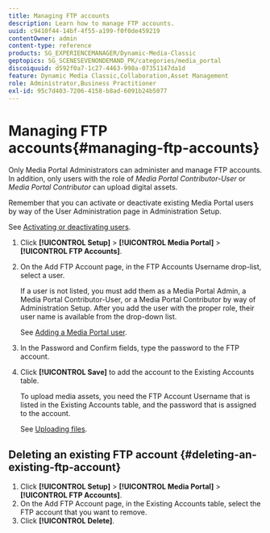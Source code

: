 ```yaml
---
title: Managing FTP accounts
description: Learn how to manage FTP accounts.
uuid: c9410f44-14bf-4f55-a199-f0f0de459219
contentOwner: admin
content-type: reference
products: SG_EXPERIENCEMANAGER/Dynamic-Media-Classic
geptopics: SG_SCENESEVENONDEMAND_PK/categories/media_portal
discoiquuid: d592f0a7-1c27-4463-998a-07351147da1d
feature: Dynamic Media Classic,Collaboration,Asset Management
role: Administrator,Business Practitioner
exl-id: 95c7d403-7206-4158-b8ad-6091b24b5077
---
```

# Managing FTP accounts{#managing-ftp-accounts}

Only Media Portal Administrators can administer and manage FTP accounts. In addition, only users with the role of *Media Portal Contributor-User* or *Media Portal Contributor* can upload digital assets.

Remember that you can activate or deactivate existing Media Portal users by way of the User Administration page in Administration Setup.

See [Activating or deactivating users](administration-setup.md#activating_or_deactivating_users).

1. Click **[!UICONTROL Setup]** > **[!UICONTROL Media Portal]** > **[!UICONTROL FTP Accounts]**.
1. On the Add FTP Account page, in the FTP Accounts Username drop-list, select a user.

   If a user is not listed, you must add them as a Media Portal Admin, a Media Portal Contributor-User, or a Media Portal Contributor by way of Administration Setup. After you add the user with the proper role, their user name is available from the drop-down list.

   See [Adding a Media Portal user](adding-media-portal-users.md#adding_a_media_portal_user).

1. In the Password and Confirm fields, type the password to the FTP account.
1. Click **[!UICONTROL Save]** to add the account to the Existing Accounts table.

   To upload media assets, you need the FTP Account Username that is listed in the Existing Accounts table, and the password that is assigned to the account.

   See [Uploading files](uploading-files.md#uploading_files).

## Deleting an existing FTP account {#deleting-an-existing-ftp-account}

1. Click **[!UICONTROL Setup]** > **[!UICONTROL Media Portal]** > **[!UICONTROL FTP Accounts]**.
1. On the Add FTP Account page, in the Existing Accounts table, select the FTP account that you want to remove. 
1. Click **[!UICONTROL Delete]**.
